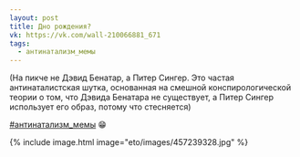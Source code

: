 ```yaml
---
layout: post
title: Дно рождения?
vk: https://vk.com/wall-210066881_671
tags:
  - антинатализм_мемы
---
```

(На пикче не Дэвид Бенатар, а Питер Сингер. Это частая антинаталистская шутка, основанная на смешной конспирологической теории о том, что Дэвида Бенатара не существует, а Питер Сингер использует его образ, потому что стесняется)

[#антинатализм_мемы](tags.html#антинатализм_мемы) 😁

{% include image.html image="eto/images/457239328.jpg" %}